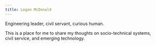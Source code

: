 ```yaml
---
title: Logan McDonald
---
```


Engineering leader, civil servant, curious human. 

This is a place for me to share my thoughts on socio-technical systems, civil service, and emerging technology.
